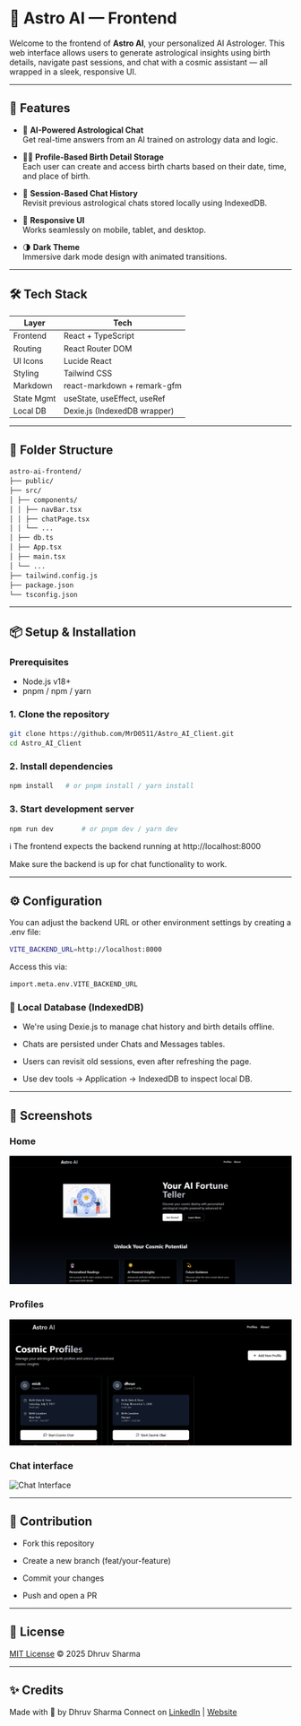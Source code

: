 # 🌌 Astro AI — Frontend

Welcome to the frontend of **Astro AI**, your personalized AI Astrologer. This web interface allows users to generate astrological insights using birth details, navigate past sessions, and chat with a cosmic assistant — all wrapped in a sleek, responsive UI.

---

## 🚀 Features

- 🌟 **AI-Powered Astrological Chat**  
  Get real-time answers from an AI trained on astrology data and logic.

- 🧑‍💼 **Profile-Based Birth Detail Storage**  
  Each user can create and access birth charts based on their date, time, and place of birth.

- 💬 **Session-Based Chat History**  
  Revisit previous astrological chats stored locally using IndexedDB.

- 📱 **Responsive UI**  
  Works seamlessly on mobile, tablet, and desktop.

- 🌗 **Dark Theme**  
  Immersive dark mode design with animated transitions.

---

## 🛠 Tech Stack

| Layer       | Tech                          |
|-------------|-------------------------------|
| Frontend    | React + TypeScript            |
| Routing     | React Router DOM              |
| UI Icons    | Lucide React                  |
| Styling     | Tailwind CSS                  |
| Markdown    | react-markdown + remark-gfm   |
| State Mgmt  | useState, useEffect, useRef   |
| Local DB    | Dexie.js (IndexedDB wrapper)  |

---

## 📁 Folder Structure

``` bash
astro-ai-frontend/
├── public/
├── src/
│ ├── components/
│ │ ├── navBar.tsx
│ │ ├── chatPage.tsx
│ │ └── ...
│ ├── db.ts
│ ├── App.tsx
│ ├── main.tsx
│ └── ...
├── tailwind.config.js
├── package.json
└── tsconfig.json
```

---

## 📦 Setup & Installation

### Prerequisites

- Node.js v18+
- pnpm / npm / yarn

### 1. Clone the repository

```bash
git clone https://github.com/MrD0511/Astro_AI_Client.git
cd Astro_AI_Client
```
### 2. Install dependencies

``` bash
npm install   # or pnpm install / yarn install
```

### 3. Start development server

``` bash
npm run dev       # or pnpm dev / yarn dev
```

ℹ️ The frontend expects the backend running at http://localhost:8000

Make sure the backend is up for chat functionality to work.

---

## ⚙️ Configuration

You can adjust the backend URL or other environment settings by creating a .env file:

``` bash
VITE_BACKEND_URL=http://localhost:8000
```

Access this via:

``` bash
import.meta.env.VITE_BACKEND_URL
```

### 🧪 Local Database (IndexedDB)
- We're using Dexie.js to manage chat history and birth details offline.

- Chats are persisted under Chats and Messages tables.

- Users can revisit old sessions, even after refreshing the page.

- Use dev tools → Application → IndexedDB to inspect local DB.

---

## 📸 Screenshots

### Home
![Home page screenshot](./screenshots/home_page.png)

### Profiles
![Profiles page screenshot](./screenshots/profiles_page.png)

### Chat interface
![Chat Interface]('./screenshots/chat_page.png)

---

## 🤝 Contribution
- Fork this repository

- Create a new branch (feat/your-feature)

- Commit your changes

- Push and open a PR

---

## 📄 License
[MIT License](./LICENSE) © 2025 Dhruv Sharma

---

## ✨ Credits
Made with 💫 by Dhruv Sharma
Connect on
[LinkedIn](https://www.linkedin.com/in/dhruvsharma005) | [Website](https://www.dhruvsharma.me)

